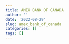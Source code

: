 ```yaml
---
title: AMEX BANK OF CANADA
author: ''
date: '2022-08-29'
slug: amex_bank_of_canada
categories: []
tags: []
---
```

